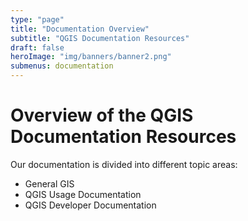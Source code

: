 ```yaml
---
type: "page"
title: "Documentation Overview"
subtitle: "QGIS Documentation Resources"
draft: false
heroImage: "img/banners/banner2.png"
submenus: documentation
---
```


# Overview of the QGIS Documentation Resources

Our documentation is divided into different topic areas:

* General GIS
* QGIS Usage Documentation
* QGIS Developer Documentation